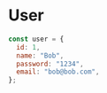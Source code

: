 # User

```jsx
const user = {
  id: 1,
  name: "Bob",
  password: "1234",
  email: "bob@bob.com",
};
```
